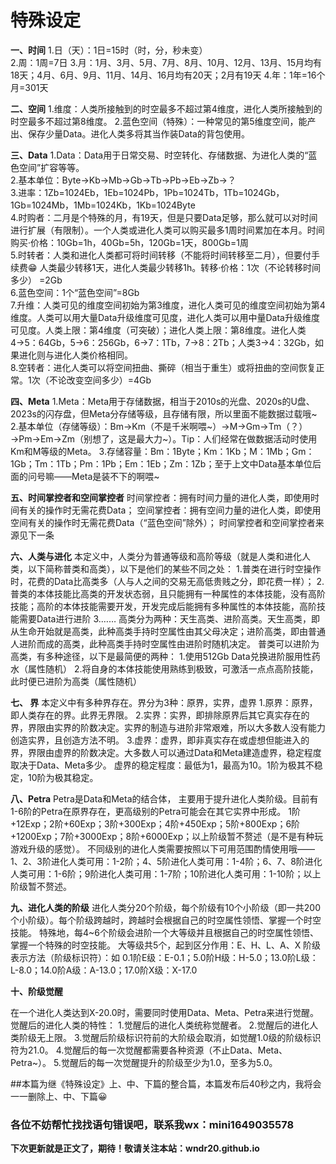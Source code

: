 # 特殊设定
   
**一、时间**
1.日（天）：1日=15时（时，分，秒未变）  
2.周：1周=7日
3.月：1月、3月、5月、7月、8月、10月、12月、13月、15月均有18天；4月、6月、9月、11月、14月、16月均有20天；2月有19天
4.年：1年=16个月=301天
  
**二、空间**
1.维度：人类所接触到的时空最多不超过第4维度，进化人类所接触到的时空最多不超过第8维度。
2.蓝色空间（特殊）：一种常见的第5维度空间，能产出、保存少量Data。进化人类多将其当作装Data的背包使用。
  
**三、Data**
1.Data：Data用于日常交易、时空转化、存储数据、为进化人类的“蓝色空间”扩容等等。  
2.基本单位：Byte→Kb→Mb→Gb→Tb→Pb→Eb→Zb→？  
3.进率：1Zb=1024Eb，1Eb=1024Pb，1Pb=1024Tb，1Tb=1024Gb，1Gb=1024Mb，1Mb=1024Kb，1Kb=1024Byte  
4.时购者：二月是个特殊的月，有19天，但是只要Data足够，那么就可以对时间进行扩展（有限制）。一个人类或进化人类可以购买最多1周时间累加在本月。时间购买·价格：10Gb=1h，40Gb=5h，120Gb=1天，800Gb=1周   
5.时转者：人类和进化人类都可将时间转移（不能将时间转移至二月），但要付手续费😁 人类最少转移1天，进化人类最少转移1h。转移·价格：1次（不论转移时间多少）  =2Gb  
6.蓝色空间：1个“蓝色空间”=8Gb  
7.升维：人类可见的维度空间初始为第3维度，进化人类可见的维度空间初始为第4维度。人类可以用大量Data升级维度可见度，进化人类可以用中量Data升级维度可见度。人类上限：第4维度（可突破）；进化人类上限：第8维度。进化人类4→5：64Gb，5→6：256Gb，6→7：1Tb，7→8：2Tb；人类3→4：32Gb，如果进化则与进化人类价格相同。  
8.空转者：进化人类可以将空间扭曲、撕碎（相当于重生）或将扭曲的空间恢复正常。1次（不论改变空间多少）=4Gb  

**四、Meta**
1.Meta：Meta用于存储数据，相当于2010s的光盘、2020s的U盘、2023s的闪存盘，但Meta分存储等级，且存储有限，所以里面不能数据过载哦~
2.基本单位（存储等级）：Bm→Km（不是千米啊喂~）→M→Gm→Tm（？）→Pm→Em→Zm（别想了，这是最大力~）。Tip：人们经常在做数据活动时使用Km和M等级的Meta。
3.存储容量：Bm：1Byte；Km：1Kb；M：1Mb；Gm：1Gb；Tm：1Tb；Pm：1Pb；Em：1Eb；Zm：1Zb；至于上文中Data基本单位后面的问号嘛——Meta是装不下的啊喂~

**五、时间掌控者和空间掌控者**
时间掌控者：拥有时间力量的进化人类，即使用时间有关的操作时无需花费Data；
空间掌控者：拥有空间力量的进化人类，即使用空间有关的操作时无需花费Data（“蓝色空间”除外）；
时间掌控者和空间掌控者来源见下一条

**六、人类与进化**
本定义中，人类分为普通等级和高阶等级（就是人类和进化人类，以下简称普类和高类），以下是他们的某些不同之处：
1.普类在进行时空操作时，花费的Data比高类多（人与人之间的交易无高低贵贱之分，即花费一样）；
2.普类的本体技能比高类的开发状态弱，且只能拥有一种属性的本体技能，没有高阶技能；高阶的本体技能需要开发，开发完成后能拥有多种属性的本体技能，高阶技能需要Data进行进阶
3.……
高类分为两种：天生高类、进阶高类。天生高类，即从生命开始就是高类，此种高类手持时空属性由其父母决定；进阶高类，即由普通人进阶而成的高类，此种高类手持时空属性由进阶时随机决定。
普类可以进阶为高类，有多种途径，以下是最简便的两种：
1.使用512Gb Data兑换进阶服用性药水（属性随机）
2.将自身的本体技能使用熟练到极致，可激活一点点高阶技能，此时便已进阶为高类（属性随机）

**七、 界**
本定义中有多种界存在。界分为3种：原界，实界，虚界
1.原界：原界，即人类存在的界。此界无界限。
2.实界：实界，即排除原界后其它真实存在的界，界限由实界的阶数决定。实界的制造与进阶非常艰难，所以大多数人没有能力创造实界，且创造方法不明。
3.虚界：虚界，即非真实存在或虚想但能进入的界，界限由虚界的阶数决定。大多数人可以通过Data和Meta建造虚界，稳定程度取决于Data、Meta多少。
虚界的稳定程度：最低为1，最高为10。1阶为极其不稳定，10阶为极其稳定。

**八、Petra**
Petra是Data和Meta的结合体， 主要用于提升进化人类阶级。目前有1-6阶的Petra在原界存在，更高级别的Petra可能会在其它实界中形成。
1阶+12Exp；2阶+60Exp；3阶+300Exp；4阶+450Exp；5阶+800Exp；6阶+1200Exp；7阶+3000Exp；8阶+6000Exp；以上阶级暂不赘述（是不是有种玩游戏升级的感觉）。
不同级别的进化人类需要按照以下可用范围酌情使用哦——
1、2、3阶进化人类可用：1-2阶；4、5阶进化人类可用：1-4阶；6、7、8阶进化人类可用：1-6阶；9阶进化人类可用：1-7阶；10阶进化人类可用：1-10阶；以上阶级暂不赘述。

**九、进化人类的阶级**
进化人类分20个阶级，每个阶级有10个小阶级（即一共200个小阶级）。每个阶级跨越时，跨越时会根据自己的时空属性领悟、掌握一个时空技能。
特殊地，每4~6个阶级会进阶一个大等级并且根据自己的时空属性领悟、掌握一个特殊的时空技能。
大等级共5个，起到区分作用：E、H、L、A、X
阶级表示方法（阶级标识符）：如 0.1阶E级：E-0.1；5.0阶H级：H-5.0；13.0阶L级：L-8.0；14.0阶A级：A-13.0；17.0阶X级：X-17.0

**十、阶级觉醒**

在一个进化人类达到X-20.0时，需要同时使用Data、Meta、Petra来进行觉醒。觉醒后的进化人类的特性：
1.觉醒后的进化人类统称觉醒者。
2.觉醒后的进化人类阶级无上限。
3.觉醒后阶级标识符前的大阶级会取消，如觉醒1.0级的阶级标识符为21.0。
4.觉醒后的每一次觉醒都需要各种资源（不止Data、Meta、Petra~）。
5.觉醒后的每一次觉醒提升的阶级至少为1.0，至多为5.0。

##本篇为继《特殊设定》上、中、下篇的整合篇，本篇发布后40秒之内，我将会一一删除上、中、下篇😀
### 各位不妨帮忙找找语句错误吧，联系我wx：mini1649035578
**下次更新就是正文了，期待！敬请关注本站：wndr20.github.io**
